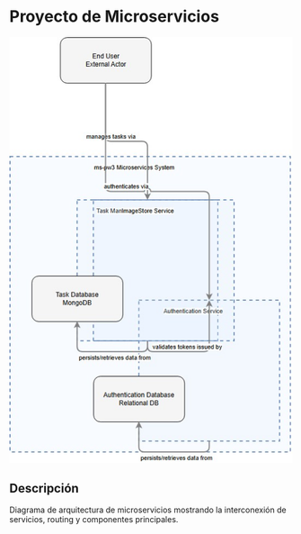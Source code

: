 # Proyecto de Microservicios

![Diagrama de Arquitectura](https://github.com/ezexedge/programaci-n-web-III/blob/dev/codeviz-diagram-2025-05-07T22-59-24.jpg?raw=true)

## Descripción

Diagrama de arquitectura de microservicios mostrando la interconexión de servicios, routing y componentes principales.